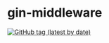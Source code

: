 gin-middleware
=======

[![GitHub tag (latest by date)](https://img.shields.io/github/v/tag/SENERGY-Platform/gin-middleware?label=latest)](https://github.com/SENERGY-Platform/gin-middleware/tags)
